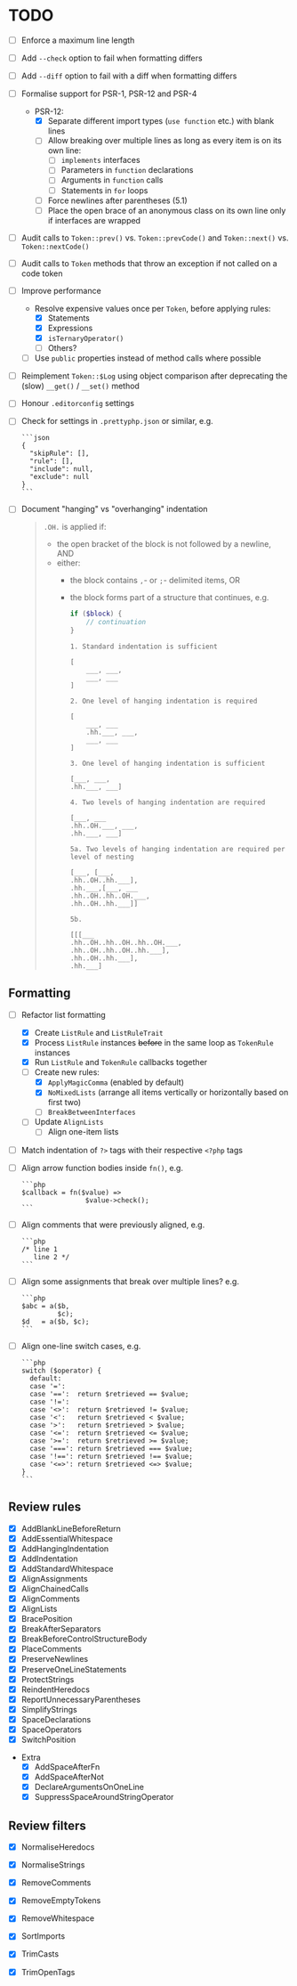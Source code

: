 # TODO

- [ ] Enforce a maximum line length
- [ ] Add `--check` option to fail when formatting differs
- [ ] Add `--diff` option to fail with a diff when formatting differs
- [ ] Formalise support for PSR-1, PSR-12 and PSR-4
  - PSR-12:
    - [x] Separate different import types (`use function` etc.) with blank lines
    - [ ] Allow breaking over multiple lines as long as every item is on its own line:
      - [ ] `implements` interfaces
      - [ ] Parameters in `function` declarations
      - [ ] Arguments in `function` calls
      - [ ] Statements in `for` loops
    - [ ] Force newlines after parentheses (5.1)
    - [ ] Place the open brace of an anonymous class on its own line only if interfaces are wrapped
- [ ] Audit calls to `Token::prev()` vs. `Token::prevCode()` and `Token::next()` vs. `Token::nextCode()`
- [ ] Audit calls to `Token` methods that throw an exception if not called on a code token
- [ ] Improve performance
  - Resolve expensive values once per `Token`, before applying rules:
    - [x] Statements
    - [x] Expressions
    - [x] `isTernaryOperator()`
    - [ ] Others?
  - [ ] Use `public` properties instead of method calls where possible
- [ ] Reimplement `Token::$Log` using object comparison after deprecating the (slow) `__get()` / `__set()` method
- [ ] Honour `.editorconfig` settings
- [ ] Check for settings in `.prettyphp.json` or similar, e.g.

      ```json
      {
        "skipRule": [],
        "rule": [],
        "include": null,
        "exclude": null
      }
      ```

- [ ] Document "hanging" vs "overhanging" indentation

  > `.OH.` is applied if:
  >
  > - the open bracket of the block is not followed by a newline, AND
  > - either:
  >   - the block contains `,`- or `;`- delimited items, OR
  >   - the block forms part of a structure that continues, e.g.
  >
  >     ```php
  >     if ($block) {
  >         // continuation
  >     }
  >     ```
  >
  >     ```
  >     1. Standard indentation is sufficient
  >
  >     [
  >         ___, ___,
  >         ___, ___
  >     ]
  >
  >     2. One level of hanging indentation is required
  >
  >     [
  >         ___, ___
  >         .hh.___, ___,
  >         ___, ___
  >     ]
  >
  >     3. One level of hanging indentation is sufficient
  >
  >     [___, ___,
  >     .hh.___, ___]
  >
  >     4. Two levels of hanging indentation are required
  >
  >     [___, ___
  >     .hh..OH.___, ___,
  >     .hh.___, ___]
  >
  >     5a. Two levels of hanging indentation are required per level of nesting
  >
  >     [___, [___,
  >     .hh..OH..hh.___],
  >     .hh.___,[___, ___
  >     .hh..OH..hh..OH.___,
  >     .hh..OH..hh.___]]
  >
  >     5b.
  >
  >     [[[___
  >     .hh..OH..hh..OH..hh..OH.___,
  >     .hh..OH..hh..OH..hh.___],
  >     .hh..OH..hh.___],
  >     .hh.___]
  >     ```

## Formatting

- [ ] Refactor list formatting
  - [x] Create `ListRule` and `ListRuleTrait`
  - [x] Process `ListRule` instances ~~before~~ in the same loop as `TokenRule` instances
  - [x] Run `ListRule` and `TokenRule` callbacks together
  - [ ] Create new rules:
    - [x] `ApplyMagicComma` (enabled by default)
    - [x] `NoMixedLists` (arrange all items vertically or horizontally based on first two)
    - [ ] `BreakBetweenInterfaces`
  - [ ] Update `AlignLists`
    - [ ] Align one-item lists
- [ ] Match indentation of `?>` tags with their respective `<?php` tags
- [ ] Align arrow function bodies inside `fn()`, e.g.

      ```php
      $callback = fn($value) =>
                      $value->check();
      ```

- [ ] Align comments that were previously aligned, e.g.

      ```php
      /* line 1
         line 2 */
      ```

- [ ] Align some assignments that break over multiple lines? e.g.

      ```php
      $abc = a($b,
               $c);
      $d   = a($b, $c);
      ```

- [ ] Align one-line switch cases, e.g.

      ```php
      switch ($operator) {
        default:
        case '=':
        case '==':  return $retrieved == $value;
        case '!=':
        case '<>':  return $retrieved != $value;
        case '<':   return $retrieved < $value;
        case '>':   return $retrieved > $value;
        case '<=':  return $retrieved <= $value;
        case '>=':  return $retrieved >= $value;
        case '===': return $retrieved === $value;
        case '!==': return $retrieved !== $value;
        case '<=>': return $retrieved <=> $value;
      }
      ```

## Review rules

- [x] AddBlankLineBeforeReturn
- [x] AddEssentialWhitespace
- [x] AddHangingIndentation
- [x] AddIndentation
- [x] AddStandardWhitespace
- [x] AlignAssignments
- [x] AlignChainedCalls
- [x] AlignComments
- [x] AlignLists
- [x] BracePosition
- [x] BreakAfterSeparators
- [x] BreakBeforeControlStructureBody
- [x] PlaceComments
- [x] PreserveNewlines
- [x] PreserveOneLineStatements
- [x] ProtectStrings
- [x] ReindentHeredocs
- [x] ReportUnnecessaryParentheses
- [x] SimplifyStrings
- [x] SpaceDeclarations
- [x] SpaceOperators
- [x] SwitchPosition
- Extra
  - [x] AddSpaceAfterFn
  - [x] AddSpaceAfterNot
  - [x] DeclareArgumentsOnOneLine
  - [x] SuppressSpaceAroundStringOperator

## Review filters

- [x] NormaliseHeredocs
- [x] NormaliseStrings
- [x] RemoveComments
- [x] RemoveEmptyTokens
- [x] RemoveWhitespace
- [x] SortImports
- [x] TrimCasts
- [x] TrimOpenTags

